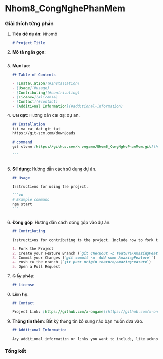 # Nhom8_CongNghePhanMem

### Giải thích từng phần

1. **Tiêu đề dự án**: Nhom8

   ```markdown
   # Project Title
   ```

2. **Mô tả ngắn gọn**:

   ```markdown

   ```

3. **Mục lục**:

   ```markdown
   ## Table of Contents

   - [Installation](#installation)
   - [Usage](#usage)
   - [Contributing](#contributing)
   - [License](#license)
   - [Contact](#contact)
   - [Additional Information](#additional-information)
   ```

4. **Cài đặt**: Hướng dẫn cài đặt dự án.

   ````markdown
   ## Installation
   tai va cai dat git tai
   https://git-scm.com/downloads
   
   # command
   git clone [https://github.com/x-ongame/Nhom8_CongNghePhanMem.git](https://github.com/x-ongame/Nhom8_CongNghePhanMem.git)
   
   ```
   ````

   ```

   ```

5. **Sử dụng**: Hướng dẫn cách sử dụng dự án.

   ````markdown
   ## Usage

   Instructions for using the project.

   ```sh
   # Example command
   npm start
   ```
   ````

   ```

   ```

6. **Đóng góp**: Hướng dẫn cách đóng góp vào dự án.

   ```markdown
   ## Contributing

   Instructions for contributing to the project. Include how to fork the repository, create a new branch, submit a pull request, etc.

   1. Fork the Project
   2. Create your Feature Branch (`git checkout -b feature/AmazingFeature`)
   3. Commit your Changes (`git commit -m 'Add some AmazingFeature'`)
   4. Push to the Branch (`git push origin feature/AmazingFeature`)
   5. Open a Pull Request
   ```

7. **Giấy phép**:

   ```markdown
   ## License
   ```

8. **Liên hệ**:

   ```markdown
   ## Contact

   Project Link: [https://github.com/x-ongame](https://github.com/x-ongame)
   ```

9. **Thông tin thêm**: Bất kỳ thông tin bổ sung nào bạn muốn đưa vào.

   ```markdown
   ## Additional Information

   Any additional information or links you want to include, like acknowledgements, references, etc.
   ```

### Tổng kết
